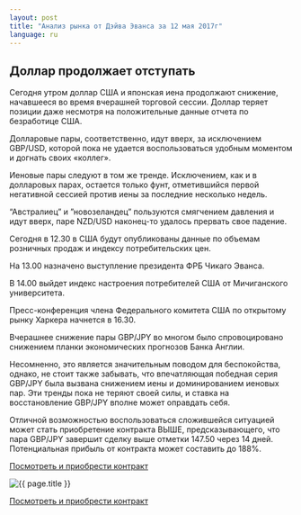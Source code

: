 ```yaml
---
layout: post
title: "Анализ рынка от Дэйва Эванса за 12 мая 2017г"
language: ru
---
```

##  Доллар продолжает отступать

Сегодня утром доллар США и японская иена продолжают снижение, начавшееся во время вчерашней торговой сессии. Доллар теряет позиции даже несмотря на положительные данные отчета по безработице США.

Долларовые пары, соответственно, идут вверх, за исключением GBP/USD, которой пока не удается воспользоваться удобным моментом и догнать своих «коллег».

Иеновые пары следуют в том же тренде. Исключением, как и в долларовых парах, остается только  фунт, отметившийся первой негативной сессией против иены за последние несколько недель.

“Австралиец” и ”новозеландец” пользуются смягчением давления и идут вверх, паре NZD/USD наконец-то удалось прервать свое падение.


Сегодня в 12.30 в США будут опубликованы данные по объемам розничных продаж и индексу потребительских цен.

На 13.00 назначено выступление президента ФРБ Чикаго Эванса.

В 14.00 выйдет индекс настроения потребителей США от Мичиганского университета.

Пресс-конференция члена Федерального комитета США по открытому рынку Харкера начнется в 16.30.


Вчерашнее снижение пары GBP/JPY во многом было спровоцировано снижением планки экономических прогнозов Банка Англии.

Несомненно, это является значительным поводом для беспокойства, однако, не стоит также забывать, что впечатляющая победная серия GBP/JPY была вызвана снижением иены и доминированием иеновых пар. Эти тренды пока не теряют своей силы, и ставка на восстановление GBP/JPY вполне может оправдать себя.

Отличной возможностью воспользоваться сложившейся ситуацией может стать приобретение контракта ВЫШЕ, предсказывающего,  что пара GBP/JPY завершит сделку выше отметки 147.50 через 14 дней. Потенциальная прибыль от контракта может составить до 188%.

<a href="http://record.binary.com/_bivVDfg8lHux76XffYA0JmNd7ZgqdRLk/1/?market=forex&underlying=frxGBPJPY&formname=higherlower&duration_amount=14&duration_units=d&amount=10&amount_type=payout&expiry_type=duration&barrier=147.5&s=1&t=U4nwX8gZcI0KIavE3wKvwJ0co5lt24DG" target="_blank">Посмотреть и приобрести контракт</a>

<img src="{{ site.url }}/images/ru-12-may-17.png" alt="{{ page.title }}"  title="{{ page.title }}">

<a href="%LINK%%?https://www.binary.com/d/trade.cgi?market=forex&underlying=frxGBPJPY&formname=higherlower&duration_amount=14&duration_units=d&amount=10&amount_type=payout&expiry_type=duration&barrier=147.5&s=1&t=U4nwX8gZcI0KIavE3wKvwJ0co5lt24DG" target="_blank">Посмотреть и приобрести контракт</a>